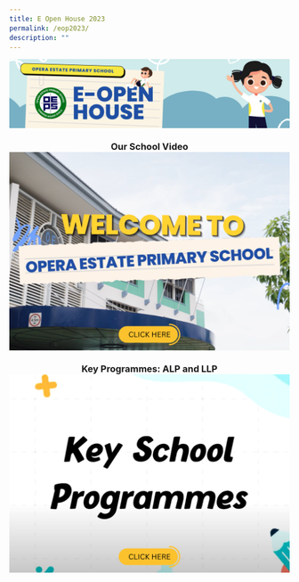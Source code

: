```yaml
---
title: E Open House 2023
permalink: /eop2023/
description: ""
---
```

<img align="center" src="/images/actual banner.jpg">
<h3 align="center"> Our School Video
	<a target="_blank" href="https://drive.google.com/file/d/1NL3Uo9FYoyixq3zOCYUPqsgkHixERgHK/view?usp=sharing"><img align="center" src="/images/main video2.png"></a><br></h3>
	
<h3 align="center"> Key Programmes: ALP and LLP
	<a target="_blank" href="https://drive.google.com/file/d/16q9IZUxSmw7enOck2pxeh7DWvuVwEa29/view?usp=sharing"><img align="center" src="/images/keyopen2.png"></a><br></h3>
